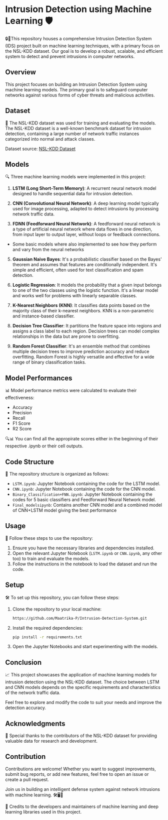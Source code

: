 # Intrusion Detection using Machine Learning 🛡️

🔒🚀This repository houses a comprehensive Intrusion Detection System (IDS) project built on machine learning techniques, with a primary focus on the NSL-KDD dataset. Our goal is to develop a robust, scalable, and efficient system to detect and prevent intrusions in computer networks.


## Overview

This project focuses on building an Intrusion Detection System using machine learning models. The primary goal is to safeguard computer networks against various forms of cyber threats and malicious activities.


## Dataset

📂 The NSL-KDD dataset was used for training and evaluating the models. The NSL-KDD dataset is a well-known benchmark dataset for intrusion detection, containing a large number of network traffic instances categorized into normal and attack classes.

Dataset source: [NSL-KDD Dataset](https://www.unb.ca/cic/datasets/nsl.html)


## Models

🔍 Three machine learning models were implemented in this project:

1. **LSTM (Long Short-Term Memory)**: A recurrent neural network model designed to handle sequential data for intrusion detection.

2. **CNN (Convolutional Neural Network)**: A deep learning model typically used for image processing, adapted to detect intrusions by processing network traffic data.
   
4. **FDNN (Feedforward Neural Network)**: A feedforward neural network is a type of artificial neural network where data flows in one direction, from input layer to output layer, without loops or feedback connections.

- Some basic models where also implemented to see how they perform and vary from the neural networks
  
5. **Gaussian Naive Bayes**: It's a probabilistic classifier based on the Bayes' theorem and assumes that features are conditionally independent. It's simple and efficient, often used for text classification and spam detection.

6. **Logistic Regression**: It models the probability that a given input belongs to one of the two classes using the logistic function. It's a linear model and works well for problems with linearly separable classes.

7. **K-Nearest Neighbors (KNN)**: It classifies data points based on the majority class of their k-nearest neighbors. KNN is a non-parametric and instance-based classifier.

8. **Decision Tree Classifier**: It partitions the feature space into regions and assigns a class label to each region. Decision trees can model complex relationships in the data but are prone to overfitting.

9. **Random Forest Classifier**: It's an ensemble method that combines multiple decision trees to improve prediction accuracy and reduce overfitting. Random Forest is highly versatile and effective for a wide range of binary classification tasks.


## Model Performances

📊 Model performance metrics were calculated to evaluate their effectiveness:

- Accuracy
- Precision
- Recall
- F1 Score
- R2 Score

🔍📊 You can find all the appropirate scores either in the beginning of their respective .ipynb or their cell outputs.


## Code Structure

📁 The repository structure is organized as follows:

- `LSTM.ipynb`: Jupyter Notebook containing the code for the LSTM model.
- `CNN.ipynb`: Jupyter Notebook containing the code for the CNN model.
- `Binary_Classification+FNN.ipynb`:  Jupyter Notebook containing the codes for 5 basic classifiers and Feedforward Neural Network model.
- `Final_modelsipynb`: Contains another CNN model and a combined model of CNN+LSTM model giving the best performance


## Usage

🚀 Follow these steps to use the repository:

1. Ensure you have the necessary libraries and dependencies installed.
2. Open the relevant Jupyter Notebook (`LSTM.ipynb` or `CNN.ipynb`, any other too) to train and evaluate the models.
3. Follow the instructions in the notebook to load the dataset and run the code.


## Setup

🛠️ To set up this repository, you can follow these steps:

1. Clone the repository to your local machine:

   ```bash
   https://github.com/Maatrika-P/Intrusion-Detection-System.git

2. Install the required dependencies:
   
    ```bash
    pip install -r requirements.txt
    
3. Open the Jupyter Notebooks and start experimenting with the models.


## Conclusion
📈 This project showcases the application of machine learning models for intrusion detection using the NSL-KDD dataset. The choice between LSTM and CNN models depends on the specific requirements and characteristics of the network traffic data.

Feel free to explore and modify the code to suit your needs and improve the detection accuracy.


## Acknowledgments
🙏 Special thanks to the contributors of the NSL-KDD dataset for providing valuable data for research and development.


## Contribution
Contributions are welcome! Whether you want to suggest improvements, submit bug reports, or add new features, feel free to open an issue or create a pull request.

Join us in building an intelligent defense system against network intrusions with machine learning. 🛠️🖥️💼

💼 Credits to the developers and maintainers of machine learning and deep learning libraries used in this project.

